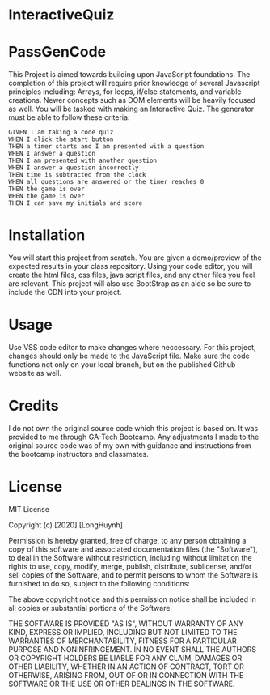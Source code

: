 # InteractiveQuiz

# PassGenCode

This Project is aimed towards building upon JavaScript foundations. The completion of this project will require prior knowledge of several Javascript principles including: Arrays, for loops, if/else statements, and variable creations. Newer concepts such as DOM elements will be heavily focused as well. You will be tasked with making an Interactive Quiz. The generator must be able to follow these criteria:


```
GIVEN I am taking a code quiz
WHEN I click the start button
THEN a timer starts and I am presented with a question
WHEN I answer a question
THEN I am presented with another question
WHEN I answer a question incorrectly
THEN time is subtracted from the clock
WHEN all questions are answered or the timer reaches 0
THEN the game is over
WHEN the game is over
THEN I can save my initials and score
```

# Installation

You will start this project from scratch. You are given a demo/preview of the expected results in your class repository. Using your code editor, you will create the html files, css files, java script files, and any other files you feel are relevant. This project will also use BootStrap as an aide so be sure to include the CDN into your project. 


# Usage

Use VSS code editor to make changes where neccessary. For this project, changes should only be made to the JavaScript file. Make sure the code functions not only on your local branch, but on the published Github website as well. 


# Credits

I do not own the original source code which this project is based on. It was provided to me through GA-Tech Bootcamp. Any adjustments I made to the original source code was of my own with guidance and instructions from the bootcamp instructors and classmates.



# License

MIT License

Copyright (c) [2020] [LongHuynh]

Permission is hereby granted, free of charge, to any person obtaining a copy
of this software and associated documentation files (the "Software"), to deal
in the Software without restriction, including without limitation the rights
to use, copy, modify, merge, publish, distribute, sublicense, and/or sell
copies of the Software, and to permit persons to whom the Software is
furnished to do so, subject to the following conditions:

The above copyright notice and this permission notice shall be included in all
copies or substantial portions of the Software.

THE SOFTWARE IS PROVIDED "AS IS", WITHOUT WARRANTY OF ANY KIND, EXPRESS OR
IMPLIED, INCLUDING BUT NOT LIMITED TO THE WARRANTIES OF MERCHANTABILITY,
FITNESS FOR A PARTICULAR PURPOSE AND NONINFRINGEMENT. IN NO EVENT SHALL THE
AUTHORS OR COPYRIGHT HOLDERS BE LIABLE FOR ANY CLAIM, DAMAGES OR OTHER
LIABILITY, WHETHER IN AN ACTION OF CONTRACT, TORT OR OTHERWISE, ARISING FROM,
OUT OF OR IN CONNECTION WITH THE SOFTWARE OR THE USE OR OTHER DEALINGS IN THE
SOFTWARE.
